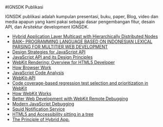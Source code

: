 #IGNSDK Publikasi

IGNSDK publikasi adalah kumpulan presentasi, buku,
paper, Blog, video dan media apapun yang kami pakai sebagai
dasar pengembangan fitur, desain API, dan Arsitektur
development IGNSDK.

* [Hybrid Application Layer Multicast with Hierarchically Distributed Nodes](http://ieeexplore.ieee.org/xpl/articleDetails.jsp?tp=&arnumber=6472466&queryText%3Dhybrid+apps)
* [BAIK– PROGRAMMING LANGUAGE BASED ON INDONESIAN LEXICAL PARSING FOR
MULTITIER WEB DEVELOPMENT
](http://jiki.cs.ui.ac.id/index.php/jiki/article/download/147/75)
* [Design Strategies for JavaScript API](https://speakerdeck.com/ariya/design-strategies-for-javascript-api)
* [JavaScript API and its Design Principles](https://speakerdeck.com/ariya/javascript-api-and-its-design-principles)
* [WebKit Rendering: Overview for HTML5 Developer](https://speakerdeck.com/ariya/webkit-rendering-overview-for-html5-developer)
* [How Browser Work](http://www.html5rocks.com/en/tutorials/internals/howbrowserswork/)
* [JavaScript Code Analysis](https://speakerdeck.com/ariya/javascript-code-analysis)
* [WebKit-API](https://speakerdeck.com/yashigani/webkit-api)
* [Code coverage-based regression test selection and prioritization in WebKit](http://ieeexplore.ieee.org/xpl/articleDetails.jsp?tp=&arnumber=6405252&queryText%3Dwebkit)
* [How WebKit Works](https://speakerdeck.com/technommy/how-webkit-works)
* [Better Web Development with WebKit Remote Debugging](https://speakerdeck.com/toshsharma/better-web-development-with-webkit-remote-debugging)
* [Modern JavaScript Debugging](https://speakerdeck.com/toshsharma/modern-javascript-debugging)
* [Squid Notification Service](https://speakerdeck.com/anak10thn/sns)
* [HTML5 and Accessibility sitting in a tree](http://www.slideshare.net/brucelawson/html5-and-accessibility-sitting-in-a-tree?qid=c78f2879-f811-4775-af7c-4e4095361618)
* [The Principle of Hybrid App.](http://www.slideshare.net/MusartPark/the-principle-of-hybrid-app?qid=a170b08c-8ee4-458e-bf24-f1651d693392)
